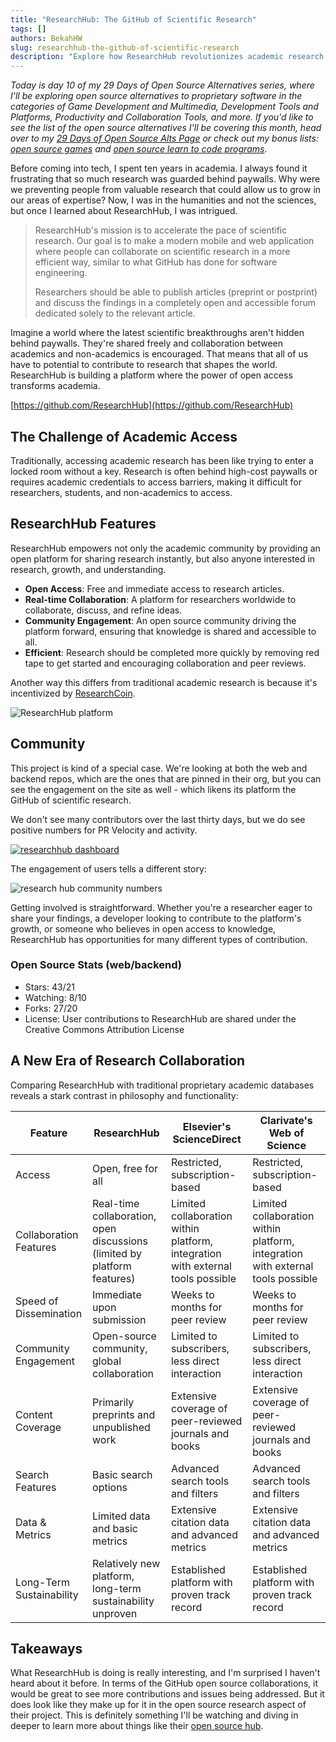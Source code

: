 ```yaml
---
title: "ResearchHub: The GitHub of Scientific Research"
tags: []
authors: BekahHW
slug: researchhub-the-github-of-scientific-research
description: "Explore how ResearchHub revolutionizes academic research with open access, real-time collaboration, and community engagement. "
---
```


*Today is day 10 of my 29 Days of Open Source Alternatives series, where I'll be exploring open source alternatives to proprietary software in the categories of Game Development and Multimedia, Development Tools and Platforms, Productivity and Collaboration Tools, and more. If you'd like to see the list of the open source alternatives I'll be covering this month, head over to my [29 Days of Open Source Alts Page](https://oss.fyi/oss-alts) or check out my bonus lists:  [open source games](https://oss.fyi/oss-games) and [open source learn to code programs](https://oss.fyi/learn-to-code).*

Before coming into tech, I spent ten years in academia. I always found it frustrating that so much research was guarded behind paywalls. Why were we preventing people from valuable research that could allow us to grow in our areas of expertise? Now, I was in the humanities and not the sciences, but once I learned about ResearchHub, I was intrigued.

<!-- truncate -->

> ResearchHub's mission is to accelerate the pace of scientific research. Our goal is to make a modern mobile and web application where people can collaborate on scientific research in a more efficient way, similar to what GitHub has done for software engineering.
>
> Researchers should be able to publish articles (preprint or postprint) and discuss the findings in a completely open and accessible forum dedicated solely to the relevant article.

Imagine a world where the latest scientific breakthroughs aren't hidden behind paywalls. They're shared freely and collaboration between academics and non-academics is encouraged. That means that all of us have to potential to contribute to research that shapes the world. ResearchHub is building a platform where the power of open access transforms academia.

[https://github.com/ResearchHub](https://github.com/ResearchHub)

## The Challenge of Academic Access

Traditionally, accessing academic research has been like trying to enter a locked room without a key. Research is often behind high-cost paywalls or requires academic credentials to access barriers, making it difficult for researchers, students, and non-academics to access.

## ResearchHub Features

ResearchHub empowers not only the academic community by providing an open platform for sharing research instantly, but also anyone interested in research, growth, and understanding.

- **Open Access**: Free and immediate access to research articles.
- **Real-time Collaboration**: A platform for researchers worldwide to collaborate, discuss, and refine ideas.
- **Community Engagement**: An open source community driving the platform forward, ensuring that knowledge is shared and accessible to all.
- **Efficient**: Research should be completed more quickly by removing red tape to get started and encouraging collaboration and peer reviews.

Another way this differs from traditional academic research is because it's incentivized by [ResearchCoin](https://www.researchhub.com/paper/819400/the-researchcoin-whitepaper).

![ResearchHub platform](https://dev-to-uploads.s3.amazonaws.com/uploads/articles/zu3o83k2laroalm5097t.png)

## Community

This project is kind of a special case. We're looking at both the web and backend repos, which are the ones that are pinned in their org, but you can see the engagement on the site as well -  which likens its platform the GitHub of scientific research.

We don't see many contributors over the last thirty days, but we do see positive numbers for PR Velocity and activity.

[![researchhub dashboard](https://dev-to-uploads.s3.amazonaws.com/uploads/articles/fnv0po284xypcb3w0oyr.png)](https://app.opensauced.pizza/pages/BekahHW/1189/contributors?range=30)

The engagement of users tells a different story:

![research hub community numbers](https://dev-to-uploads.s3.amazonaws.com/uploads/articles/4y6muwn4zzdglwgexudq.png)

Getting involved is straightforward. Whether you're a researcher eager to share your findings, a developer looking to contribute to the platform's growth, or someone who believes in open access to knowledge, ResearchHub has opportunities for many different types of contribution.

### Open Source Stats (web/backend)

- Stars: 43/21
- Watching: 8/10
- Forks: 27/20
- License: User contributions to ResearchHub are shared under the Creative Commons Attribution License

## A New Era of Research Collaboration

Comparing ResearchHub with traditional proprietary academic databases reveals a stark contrast in philosophy and functionality:

| Feature                | ResearchHub                           | Elsevier's ScienceDirect                    | Clarivate's Web of Science               |
|------------------------|---------------------------------------|--------------------------------------------|------------------------------------------|
| Access                 | Open, free for all                    | Restricted, subscription-based             | Restricted, subscription-based           |
| Collaboration Features | Real-time collaboration, open discussions (limited by platform features) | Limited collaboration within platform, integration with external tools possible | Limited collaboration within platform, integration with external tools possible |
| Speed of Dissemination | Immediate upon submission             | Weeks to months for peer review            | Weeks to months for peer review          |
| Community Engagement   | Open-source community, global collaboration | Limited to subscribers, less direct interaction | Limited to subscribers, less direct interaction |
| Content Coverage       | Primarily preprints and unpublished work | Extensive coverage of peer-reviewed journals and books | Extensive coverage of peer-reviewed journals and books |
| Search Features        | Basic search options                  | Advanced search tools and filters          | Advanced search tools and filters        |
| Data & Metrics         | Limited data and basic metrics        | Extensive citation data and advanced metrics | Extensive citation data and advanced metrics |
| Long-Term Sustainability| Relatively new platform, long-term sustainability unproven | Established platform with proven track record | Established platform with proven track record |

## Takeaways

What ResearchHub is doing is really interesting, and I'm surprised I haven't heard about it before. In terms of the GitHub open source collaborations, it would be great to see more contributions and issues being addressed. But it does look like they make up for it in the open source research aspect of their project. This is definitely something I'll be watching and diving in deeper to learn more about things like their [open source hub](https://www.researchhub.com/hubs/open-source-software-1).
